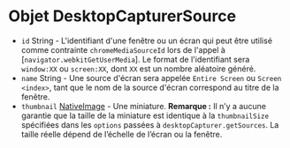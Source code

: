 # Objet DesktopCapturerSource

* `id` String - L'identifiant d'une fenêtre ou un écran qui peut être utilisé comme contrainte `chromeMediaSourceId` lors de l'appel à [`navigator.webkitGetUserMedia`]. Le format de l'identifiant sera `window:XX` ou `screen:XX`, dont `XX` est un nombre aléatoire généré.
* `name` String - Une source d'écran sera appelée `Entire Screen` ou `Screen <index>`, tant que le nom de la source d'écran correspond au titre de la fenêtre.
* `thumbnail` [NativeImage](../native-image.md) - Une miniature. **Remarque :** Il n’y a aucune garantie que la taille de la miniature est identique à la `thumbnailSize` spécifiées dans les `options` passées à `desktopCapturer.getSources`. La taille réelle dépend de l’échelle de l’écran ou la fenêtre.